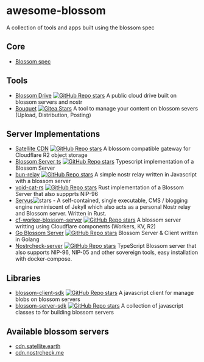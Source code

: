 # awesome-blossom
A collection of tools and apps built using the blossom spec


## Core

 - [Blossom spec](https://github.com/hzrd149/blossom)

## Tools

 - [Blossom Drive](https://blossom.hzrd149.com/) [![GitHub Repo stars](https://img.shields.io/github/stars/hzrd149/blossom-drive)](https://github.com/hzrd149/blossom-drive) A public cloud drive built on blossom servers and nostr
 - [Bouquet](https://bouquet.slidestr.net/) [![Gitea Stars](https://img.shields.io/gitea/stars/florian/bouquet?gitea_url=https%3A%2F%2Fgit.v0l.io)](https://git.v0l.io/florian/bouquet) A tool to manage your content on blossom severs (Upload, Distribution, Posting)

## Server Implementations

 - [Satellite CDN](https://satellite.earth/cdn) [![GitHub Repo stars](https://img.shields.io/github/stars/lovvtide/satellite-cdn)](https://github.com/lovvtide/satellite-cdn) A blossom compatible gateway for Cloudflare R2 object storage
 - [Blossom Server ts](https://github.com/hzrd149/blossom-server) [![GitHub Repo stars](https://img.shields.io/github/stars/hzrd149/blossom-server)](https://github.com/hzrd149/blossom-server) Typescript implementation of a Blossom Server
 - [bun-relay](https://github.com/zapstore/bun-relay) [![GitHub Repo stars](https://img.shields.io/github/stars/zapstore/bun-relay)](https://github.com/zapstore/bun-relay) A simple nostr relay written in Javascript with a blossom server
 - [void-cat-rs](https://git.v0l.io/Kieran/void-cat-rs) [![GitHub Repo stars](https://img.shields.io/gitea/stars/Kieran/void-cat-rs?gitea_url=https%3A%2F%2Fgit.v0l.io)](https://git.v0l.io/Kieran/void-cat-rs) Rust implementation of a Blossom Server that also suppprts NIP-96
 - [Servus](https://github.com/servuscms/servus)![stars](https://img.shields.io/github/stars/servuscms/servus.svg?style=social) - A self-contained, single executable, CMS / blogging engine reminiscent of Jekyll which also acts as a personal Nostr relay and Blossom server. Written in Rust.
 - [cf-worker-blossom-server](https://git.v0l.io/florian/cf-worker-blossom-server) [![GitHub Repo stars](https://img.shields.io/gitea/stars/florian/cf-worker-blossom-server?gitea_url=https%3A%2F%2Fgit.v0l.io)](https://git.v0l.io/florian/cf-worker-blossom-server) A blossom server writting using Cloudflare components (Workers, KV, R2)
 - [Go Blossom Server](https://github.com/sebdeveloper6952/blossom-server) [![GitHub Repo stars](https://img.shields.io/github/stars/sebdeveloper6952/blossom-server)](https://github.com/sebdeveloper6952/blossom-server) Blossom Server & Client written in Golang
 - [Nostrcheck-server](https://github.com/quentintaranpino/nostrcheck-api-ts) [![GitHub Repo stars](https://img.shields.io/github/stars/quentintaranpino/nostrcheck-api-ts)](https://github.com/quentintaranpino/nostrcheck-api-ts) TypeScript Blossom server that also supports NIP-96, NIP-05 and other sovereign tools, easy installation with docker-compose.

## Libraries

 - [blossom-client-sdk](https://www.npmjs.com/package/blossom-client-sdk) [![GitHub Repo stars](https://img.shields.io/github/stars/hzrd149/blossom-client-sdk)](https://github.com/hzrd149/blossom-client-sdk) A javascript client for manage blobs on blossom servers
 - [blossom-server-sdk](https://www.npmjs.com/package/blossom-server-sdk) [![GitHub Repo stars](https://img.shields.io/github/stars/hzrd149/blossom-server-sdk)](https://github.com/hzrd149/blossom-server-sdk) A collection of javascript classes to for building blossom servers


## Available blossom servers

- [cdn.satellite.earth](https://cdn.satellite.earth) 
- [cdn.nostrcheck.me](https://cdn.nostrcheck.me) 